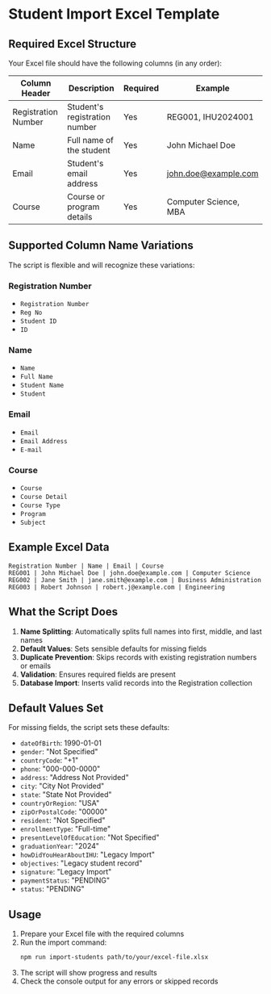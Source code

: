 # Student Import Excel Template

## Required Excel Structure

Your Excel file should have the following columns (in any order):

| Column Header | Description | Required | Example |
|---------------|-------------|----------|---------|
| Registration Number | Student's registration number | Yes | REG001, IHU2024001 |
| Name | Full name of the student | Yes | John Michael Doe |
| Email | Student's email address | Yes | john.doe@example.com |
| Course | Course or program details | Yes | Computer Science, MBA |

## Supported Column Name Variations

The script is flexible and will recognize these variations:

### Registration Number
- `Registration Number`
- `Reg No`
- `Student ID`
- `ID`

### Name
- `Name`
- `Full Name`
- `Student Name`
- `Student`

### Email
- `Email`
- `Email Address`
- `E-mail`

### Course
- `Course`
- `Course Detail`
- `Course Type`
- `Program`
- `Subject`

## Example Excel Data

```
Registration Number | Name | Email | Course
REG001 | John Michael Doe | john.doe@example.com | Computer Science
REG002 | Jane Smith | jane.smith@example.com | Business Administration
REG003 | Robert Johnson | robert.j@example.com | Engineering
```

## What the Script Does

1. **Name Splitting**: Automatically splits full names into first, middle, and last names
2. **Default Values**: Sets sensible defaults for missing fields
3. **Duplicate Prevention**: Skips records with existing registration numbers or emails
4. **Validation**: Ensures required fields are present
5. **Database Import**: Inserts valid records into the Registration collection

## Default Values Set

For missing fields, the script sets these defaults:
- `dateOfBirth`: 1990-01-01
- `gender`: "Not Specified"
- `countryCode`: "+1"
- `phone`: "000-000-0000"
- `address`: "Address Not Provided"
- `city`: "City Not Provided"
- `state`: "State Not Provided"
- `countryOrRegion`: "USA"
- `zipOrPostalCode`: "00000"
- `resident`: "Not Specified"
- `enrollmentType`: "Full-time"
- `presentLevelOfEducation`: "Not Specified"
- `graduationYear`: "2024"
- `howDidYouHearAboutIHU`: "Legacy Import"
- `objectives`: "Legacy student record"
- `signature`: "Legacy Import"
- `paymentStatus`: "PENDING"
- `status`: "PENDING"

## Usage

1. Prepare your Excel file with the required columns
2. Run the import command:
   ```bash
   npm run import-students path/to/your/excel-file.xlsx
   ```
3. The script will show progress and results
4. Check the console output for any errors or skipped records 